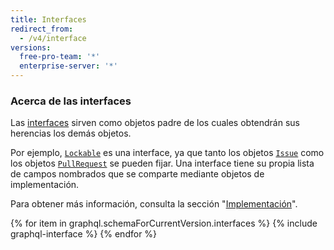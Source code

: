 ```yaml
---
title: Interfaces
redirect_from:
  - /v4/interface
versions:
  free-pro-team: '*'
  enterprise-server: '*'
---
```


### Acerca de las interfaces

Las [interfaces](https://graphql.github.io/graphql-spec/June2018/#sec-Interfaces) sirven como objetos padre de los cuales obtendrán sus herencias los demás objetos.

Por ejemplo, [`Lockable`](/v4/interface/lockable/) es una interface, ya que tanto los objetos [`Issue`](/v4/object/issue/) como los objetos [`PullRequest`](/v4/object/pullrequest/) se pueden fijar. Una interface tiene su propia lista de campos nombrados que se comparte mediante objetos de implementación.

Para obtener más información, consulta la sección "[Implementación](/v4/guides/intro-to-graphql#implementation)".

{% for item in graphql.schemaForCurrentVersion.interfaces %}
  {% include graphql-interface %}
{% endfor %}

